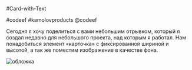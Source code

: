 #Card-with-Text

#codeef #kamolovproducts @codeef

 Сегодня я хочу поделиться с вами небольшим отрывком, который я создал недавно для небольшого проекта, над которым я работал. Нам понадобиться  элемент «карточка» с фиксированной шириной и высотой,  а так же поместим изображение в качестве фона. 


![обложка](https://user-images.githubusercontent.com/55693215/103487323-8229f680-4e15-11eb-8a90-41e876ae1645.png)

